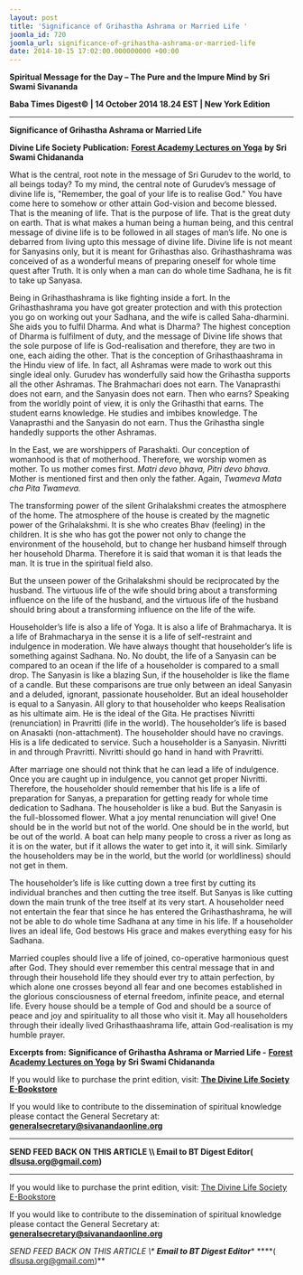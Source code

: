 ```yaml
---
layout: post
title: 'Significance of Grihastha Ashrama or Married Life '
joomla_id: 720
joomla_url: significance-of-grihastha-ashrama-or-married-life
date: 2014-10-15 17:02:00.000000000 +00:00
---
```

  

















































**Spiritual Message for the Day – The Pure and the Impure Mind by Sri Swami Sivananda**

**Baba Times Digest© | 14 October 2014 18.24 EST | New York Edition**

* * *  


**Significance of Grihastha Ashrama or Married Life**

**Divine Life Society Publication:** [**Forest Academy Lectures on Yoga**](http://www.dlshq.org/discourse/dec2005.htm) **by Sri Swami Chidananda**

What is the central, root note in the message of Sri Gurudev to the world, to all beings today? To my mind, the central note of Gurudev’s message of divine life is, "Remember, the goal of your life is to realise God." You have come here to somehow or other attain God-vision and become blessed. That is the meaning of life. That is the purpose of life. That is the great duty on earth. That is what makes a human being a human being, and this central message of divine life is to be followed in all stages of man’s life. No one is debarred from living upto this message of divine life. Divine life is not meant for Sanyasins only, but it is meant for Grihasthas also. Grihasthashrama was conceived of as a wonderful means of preparing oneself for whole time quest after Truth. It is only when a man can do whole time Sadhana, he is fit to take up Sanyasa.

Being in Grihasthashrama is like fighting inside a fort. In the Grihasthashrama you have got greater protection and with this protection you go on working out your Sadhana, and the wife is called Saha-dharmini. She aids you to fulfil Dharma. And what is Dharma? The highest conception of Dharma is fulfilment of duty, and the message of Divine life shows that the sole purpose of life is God-realisation and therefore, they are two in one, each aiding the other. That is the conception of Grihasthaashrama in the Hindu view of life. In fact, all Ashramas were made to work out this single ideal only. Gurudev has wonderfully said how the Grihastha supports all the other Ashramas. The Brahmachari does not earn. The Vanaprasthi does not earn, and the Sanyasin does not earn. Then who earns? Speaking from the worldly point of view, it is only the Grihasthi that earns. The student earns knowledge. He studies and imbibes knowledge. The Vanaprasthi and the Sanyasin do not earn. Thus the Grihastha single handedly supports the other Ashramas.

In the East, we are worshippers of Parashakti. Our conception of womanhood is that of motherhood. Therefore, we worship women as mother. To us mother comes first. _Matri devo bhava, Pitri devo bhava._ Mother is mentioned first and then only the father. Again, _Twameva Mata cha Pita Twameva._

The transforming power of the silent Grihalakshmi creates the atmosphere of the home. The atmosphere of the house is created by the magnetic power of the Grihalakshmi. It is she who creates Bhav (feeling) in the children. It is she who has got the power not only to change the environment of the household, but to change her husband himself through her household Dharma. Therefore it is said that woman it is that leads the man. It is true in the spiritual field also.

But the unseen power of the Grihalakshmi should be reciprocated by the husband. The virtuous life of the wife should bring about a transforming influence on the life of the husband, and the virtuous life of the husband should bring about a transforming influence on the life of the wife.

Householder’s life is also a life of Yoga. It is also a life of Brahmacharya. It is a life of Brahmacharya in the sense it is a life of self-restraint and indulgence in moderation. We have always thought that householder’s life is something against Sadhana. No. No doubt, the life of a Sanyasin can be compared to an ocean if the life of a householder is compared to a small drop. The Sanyasin is like a blazing Sun, if the householder is like the flame of a candle. But these comparisons are true only between an ideal Sanyasin and a deluded, ignorant, passionate householder. But an ideal householder is equal to a Sanyasin. All glory to that householder who keeps Realisation as his ultimate aim. He is the ideal of the Gita. He practises Nivritti (renunciation) in Pravritti (life in the world). The householder’s life is based on Anasakti (non-attachment). The householder should have no cravings. His is a life dedicated to service. Such a householder is a Sanyasin. Nivritti in and through Pravritti. Nivritti should go hand in hand with Pravritti.

After marriage one should not think that he can lead a life of indulgence. Once you are caught up in indulgence, you cannot get proper Nivritti. Therefore, the householder should remember that his life is a life of preparation for Sanyas, a preparation for getting ready for whole time dedication to Sadhana. The householder is like a bud. But the Sanyasin is the full-blossomed flower. What a joy mental renunciation will give! One should be in the world but not of the world. One should be in the world, but be out of the world. A boat can help many people to cross a river as long as it is on the water, but if it allows the water to get into it, it will sink. Similarly the householders may be in the world, but the world (or worldliness) should not get in them.

The householder’s life is like cutting down a tree first by cutting its individual branches and then cutting the tree itself. But Sanyas is like cutting down the main trunk of the tree itself at its very start. A householder need not entertain the fear that since he has entered the Grihasthashrama, he will not be able to do whole time Sadhana at any time in his life. If a householder lives an ideal life, God bestows His grace and makes everything easy for his Sadhana.



Married couples should live a life of joined, co-operative harmonious quest after God. They should ever remember this central message that in and through their household life they should ever try to attain perfection, by which alone one crosses beyond all fear and one becomes established in the glorious consciousness of eternal freedom, infinite peace, and eternal life. Every house should be a temple of God and should be a source of peace and joy and spirituality to all those who visit it. May all householders through their ideally lived Grihasthaashrama life, attain God-realisation is my humble prayer.

**Excerpts from:**  **Significance of Grihastha Ashrama or Married Life -** [**Forest Academy Lectures on Yoga**](http://www.dlshq.org/discourse/dec2005.htm) **by Sri Swami Chidananda** 

If you would like to purchase the print edition, visit: **[The Divine Life Society E-Bookstore](http://www.dlshq.org/download/download.htm)**

If you would like to contribute to the dissemination of spiritual knowledge please contact the General Secretary at: [](mailto:%20%3Cscript%20type=%27text/javascript%27%3E%20%3C%21--%20var%20prefix%20=%20%27ma%27%20+%20%27il%27%20+%20%27to%27;%20var%20path%20=%20%27hr%27%20+%20%27ef%27%20+%20%27=%27;%20var%20addy57016%20=%20%27generalsecretary%27%20+%20%27@%27;%20addy57016%20=%20addy57016%20+%20%27sivanandaonline%27%20+%20%27.%27%20+%20%27org%27;%20document.write%28%27%3Ca%20%27%20+%20path%20+%20%27%5C%27%27%20+%20prefix%20+%20%27:%27%20+%20addy57016%20+%20%27%5C%27%3E%27%29;%20document.write%28addy57016%29;%20document.write%28%27%3C%5C/a%3E%27%29;%20//--%3E%5Cn%20%3C/script%3E%3Cscript%20type=%27text/javascript%27%3E%20%3C%21--%20document.write%28%27%3Cspan%20style=%5C%27display:%20none;%5C%27%3E%27%29;%20//--%3E%20%3C/script%3EThis%20email%20address%20is%20being%20protected%20from%20spambots.%20You%20need%20JavaScript%20enabled%20to%20view%20it.%20%3Cscript%20type=%27text/javascript%27%3E%20%3C%21--%20document.write%28%27%3C/%27%29;%20document.write%28%27span%3E%27%29;%20//--%3E%20%3C/script%3E?subject=Contribution%20to%20Dissemination%20of%20Spiritual%20Knowledge) **generalsecretary@sivanandaonline.org**

****

**SEND FEED BACK ON THIS ARTICLE \\\ Email to BT Digest Editor[](mailto:%20%3Cscript%20type=%27text/javascript%27%3E%20%3C%21--%20var%20prefix%20=%20%27ma%27%20+%20%27il%27%20+%20%27to%27;%20var%20path%20=%20%27hr%27%20+%20%27ef%27%20+%20%27=%27;%20var%20addy72654%20=%20%27dlsusa.org%27%20+%20%27@%27;%20addy72654%20=%20addy72654%20+%20%27gmail%27%20+%20%27.%27%20+%20%27com%27;%20document.write%28%27%3Ca%20%27%20+%20path%20+%20%27%5C%27%27%20+%20prefix%20+%20%27:%27%20+%20addy72654%20+%20%27%5C%27%3E%27%29;%20document.write%28addy72654%29;%20document.write%28%27%3C%5C/a%3E%27%29;%20//--%3E%5Cn%20%3C/script%3E%3Cscript%20type=%27text/javascript%27%3E%20%3C%21--%20document.write%28%27%3Cspan%20style=%5C%27display:%20none;%5C%27%3E%27%29;%20//--%3E%20%3C/script%3EThis%20email%20address%20is%20being%20protected%20from%20spambots.%20You%20need%20JavaScript%20enabled%20to%20view%20it.%20%3Cscript%20type=%27text/javascript%27%3E%20%3C%21--%20document.write%28%27%3C/%27%29;%20document.write%28%27span%3E%27%29;%20//--%3E%20%3C/script%3E?subject=DLS%20Posts)( [dlsusa.org@gmail.com](mailto:dlsusa.org@gmail.com))**



* * *



  

If you would like to purchase the print edition, visit: [The Divine Life Society E-Bookstore](http://www.dlshq.org/download/download.htm)

If you would like to contribute to the dissemination of spiritual knowledge please contact the General Secretary at: **[generalsecretary@sivanandaonline.org](mailto:generalsecretary@sivanandaonline.org)**

**SEND FEED BACK ON THIS ARTICLE \\\**  **Email to BT Digest Editor**** [](mailto:%20%3Cscript%20type=%27text/javascript%27%3E%20%3C%21--%20var%20prefix%20=%20%27ma%27%20+%20%27il%27%20+%20%27to%27;%20var%20path%20=%20%27hr%27%20+%20%27ef%27%20+%20%27=%27;%20var%20addy72654%20=%20%27dlsusa.org%27%20+%20%27@%27;%20addy72654%20=%20addy72654%20+%20%27gmail%27%20+%20%27.%27%20+%20%27com%27;%20document.write%28%27%3Ca%20%27%20+%20path%20+%20%27%5C%27%27%20+%20prefix%20+%20%27:%27%20+%20addy72654%20+%20%27%5C%27%3E%27%29;%20document.write%28addy72654%29;%20document.write%28%27%3C%5C/a%3E%27%29;%20//--%3E%5Cn%20%3C/script%3E%3Cscript%20type=%27text/javascript%27%3E%20%3C%21--%20document.write%28%27%3Cspan%20style=%5C%27display:%20none;%5C%27%3E%27%29;%20//--%3E%20%3C/script%3EThis%20email%20address%20is%20being%20protected%20from%20spambots.%20You%20need%20JavaScript%20enabled%20to%20view%20it.%20%3Cscript%20type=%27text/javascript%27%3E%20%3C%21--%20document.write%28%27%3C/%27%29;%20document.write%28%27span%3E%27%29;%20//--%3E%20%3C/script%3E?subject=DLS%20Posts)****( [dlsusa.org@gmail.com](mailto:dlsusa.org@gmail.com))**  
